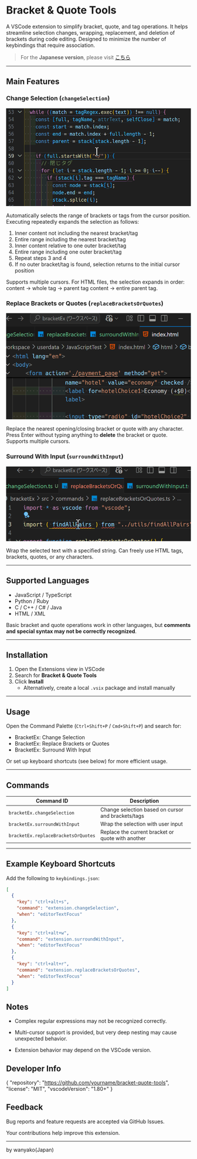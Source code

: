 # Bracket & Quote Tools

A VSCode extension to simplify bracket, quote, and tag operations.
It helps streamline selection changes, wrapping, replacement, and deletion of brackets during code editing.
Designed to minimize the number of keybindings that require association.

> For the **Japanese version**, please visit [こちら](https://github.com/wanyakomochimochi/bracketEx/blob/master/README.ja.md)

---

## Main Features

### Change Selection (`changeSelection`)

![Demo](assets/demo01.gif)

Automatically selects the range of brackets or tags from the cursor position.
Executing repeatedly expands the selection as follows:

1. Inner content not including the nearest bracket/tag
2. Entire range including the nearest bracket/tag
3. Inner content relative to one outer bracket/tag
4. Entire range including one outer bracket/tag
5. Repeat steps 3 and 4
6. If no outer bracket/tag is found, selection returns to the initial cursor position

Supports multiple cursors.
For HTML files, the selection expands in order: content → whole tag → parent tag content → entire parent tag.

### Replace Brackets or Quotes (`replaceBracketsOrQuotes`)

![Demo](assets/demo02.gif)

Replace the nearest opening/closing bracket or quote with any character.
Press Enter without typing anything to **delete** the bracket or quote.
Supports multiple cursors.

### Surround With Input (`surroundWithInput`)

![Demo](assets/demo03.gif)

Wrap the selected text with a specified string.
Can freely use HTML tags, brackets, quotes, or any characters.

---

## Supported Languages

- JavaScript / TypeScript
- Python / Ruby
- C / C++ / C# / Java
- HTML / XML

Basic bracket and quote operations work in other languages, but **comments and special syntax may not be correctly recognized**.

---

## Installation

1. Open the Extensions view in VSCode
2. Search for **Bracket & Quote Tools**
3. Click **Install**
   - Alternatively, create a local `.vsix` package and install manually

---

## Usage

Open the Command Palette (`Ctrl+Shift+P` / `Cmd+Shift+P`) and search for:

- BracketEx: Change Selection
- BracketEx: Replace Brackets or Quotes
- BracketEx: Surround With Input

Or set up keyboard shortcuts (see below) for more efficient usage.

---

## Commands

| Command ID                          | Description                                        |
| ----------------------------------- | -------------------------------------------------- |
| `bracketEx.changeSelection`         | Change selection based on cursor and brackets/tags |
| `bracketEx.surroundWithInput`       | Wrap the selection with user input                 |
| `bracketEx.replaceBracketsOrQuotes` | Replace the current bracket or quote with another  |

---

## Example Keyboard Shortcuts

Add the following to `keybindings.json`:

```json
[
  {
    "key": "ctrl+alt+s",
    "command": "extension.changeSelection",
    "when": "editorTextFocus"
  },
  {
    "key": "ctrl+alt+w",
    "command": "extension.surroundWithInput",
    "when": "editorTextFocus"
  },
  {
    "key": "ctrl+alt+r",
    "command": "extension.replaceBracketsOrQuotes",
    "when": "editorTextFocus"
  }
]
```

## Notes

- Complex regular expressions may not be recognized correctly.

- Multi-cursor support is provided, but very deep nesting may cause unexpected behavior.

- Extension behavior may depend on the VSCode version.

## Developer Info

{
"repository": "https://github.com/yourname/bracket-quote-tools",
"license": "MIT",
"vscodeVersion": "1.80+"
}

## Feedback

Bug reports and feature requests are accepted via GitHub Issues.

Your contributions help improve this extension.

---

by wanyako(Japan)
